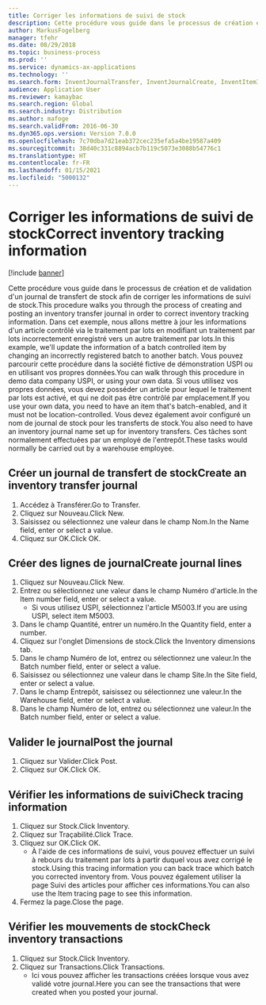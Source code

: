 ```yaml
---
title: Corriger les informations de suivi de stock
description: Cette procédure vous guide dans le processus de création et de validation d'un journal de transfert de stock afin de corriger les informations de suivi de stock.
author: MarkusFogelberg
manager: tfehr
ms.date: 08/29/2018
ms.topic: business-process
ms.prod: ''
ms.service: dynamics-ax-applications
ms.technology: ''
ms.search.form: InventJournalTransfer, InventJournalCreate, InventItemIdLookupSimple, InventBatchIdLookup, InventLocationIdLookup, InventDimTracking, InventTrans
audience: Application User
ms.reviewer: kamaybac
ms.search.region: Global
ms.search.industry: Distribution
ms.author: mafoge
ms.search.validFrom: 2016-06-30
ms.dyn365.ops.version: Version 7.0.0
ms.openlocfilehash: 7c70dba7d21eab372cec235efa5a4be19587a409
ms.sourcegitcommit: 38d40c331c8894acb7b119c5073e3088b54776c1
ms.translationtype: HT
ms.contentlocale: fr-FR
ms.lasthandoff: 01/15/2021
ms.locfileid: "5000132"
---
```

# <a name="correct-inventory-tracking-information"></a><span data-ttu-id="1f847-103">Corriger les informations de suivi de stock</span><span class="sxs-lookup"><span data-stu-id="1f847-103">Correct inventory tracking information</span></span>

[!include [banner](../../includes/banner.md)]

<span data-ttu-id="1f847-104">Cette procédure vous guide dans le processus de création et de validation d'un journal de transfert de stock afin de corriger les informations de suivi de stock.</span><span class="sxs-lookup"><span data-stu-id="1f847-104">This procedure walks you through the process of creating and posting an inventory transfer journal in order to correct inventory tracking information.</span></span> <span data-ttu-id="1f847-105">Dans cet exemple, nous allons mettre à jour les informations d'un article contrôlé via le traitement par lots en modifiant un traitement par lots incorrectement enregistré vers un autre traitement par lots.</span><span class="sxs-lookup"><span data-stu-id="1f847-105">In this example, we'll update the information of a batch controlled item by changing an incorrectly registered batch to another batch.</span></span> <span data-ttu-id="1f847-106">Vous pouvez parcourir cette procédure dans la société fictive de démonstration USPI ou en utilisant vos propres données.</span><span class="sxs-lookup"><span data-stu-id="1f847-106">You can walk through this procedure in demo data company USPI, or using your own data.</span></span> <span data-ttu-id="1f847-107">Si vous utilisez vos propres données, vous devez posséder un article pour lequel le traitement par lots est activé, et qui ne doit pas être contrôlé par emplacement.</span><span class="sxs-lookup"><span data-stu-id="1f847-107">If you use your own data, you need to have an item that's batch-enabled, and it must not be location-controlled.</span></span> <span data-ttu-id="1f847-108">Vous devez également avoir configuré un nom de journal de stock pour les transferts de stock.</span><span class="sxs-lookup"><span data-stu-id="1f847-108">You also need to have an inventory journal name set up for inventory transfers.</span></span> <span data-ttu-id="1f847-109">Ces tâches sont normalement effectuées par un employé de l'entrepôt.</span><span class="sxs-lookup"><span data-stu-id="1f847-109">These tasks would normally be carried out by a warehouse employee.</span></span>


## <a name="create-an-inventory-transfer-journal"></a><span data-ttu-id="1f847-110">Créer un journal de transfert de stock</span><span class="sxs-lookup"><span data-stu-id="1f847-110">Create an inventory transfer journal</span></span>
1. <span data-ttu-id="1f847-111">Accédez à Transférer.</span><span class="sxs-lookup"><span data-stu-id="1f847-111">Go to Transfer.</span></span>
2. <span data-ttu-id="1f847-112">Cliquez sur Nouveau.</span><span class="sxs-lookup"><span data-stu-id="1f847-112">Click New.</span></span>
3. <span data-ttu-id="1f847-113">Saisissez ou sélectionnez une valeur dans le champ Nom.</span><span class="sxs-lookup"><span data-stu-id="1f847-113">In the Name field, enter or select a value.</span></span>
4. <span data-ttu-id="1f847-114">Cliquez sur OK.</span><span class="sxs-lookup"><span data-stu-id="1f847-114">Click OK.</span></span>

## <a name="create-journal-lines"></a><span data-ttu-id="1f847-115">Créer des lignes de journal</span><span class="sxs-lookup"><span data-stu-id="1f847-115">Create journal lines</span></span>
1. <span data-ttu-id="1f847-116">Cliquez sur Nouveau.</span><span class="sxs-lookup"><span data-stu-id="1f847-116">Click New.</span></span>
2. <span data-ttu-id="1f847-117">Entrez ou sélectionnez une valeur dans le champ Numéro d'article.</span><span class="sxs-lookup"><span data-stu-id="1f847-117">In the Item number field, enter or select a value.</span></span>
    * <span data-ttu-id="1f847-118">Si vous utilisez USPI, sélectionnez l'article M5003.</span><span class="sxs-lookup"><span data-stu-id="1f847-118">If you are using USPI, select item M5003.</span></span>  
3. <span data-ttu-id="1f847-119">Dans le champ Quantité, entrer un numéro.</span><span class="sxs-lookup"><span data-stu-id="1f847-119">In the Quantity field, enter a number.</span></span>
4. <span data-ttu-id="1f847-120">Cliquez sur l'onglet Dimensions de stock.</span><span class="sxs-lookup"><span data-stu-id="1f847-120">Click the Inventory dimensions tab.</span></span>
5. <span data-ttu-id="1f847-121">Dans le champ Numéro de lot, entrez ou sélectionnez une valeur.</span><span class="sxs-lookup"><span data-stu-id="1f847-121">In the Batch number field, enter or select a value.</span></span>
6. <span data-ttu-id="1f847-122">Saisissez ou sélectionnez une valeur dans le champ Site.</span><span class="sxs-lookup"><span data-stu-id="1f847-122">In the Site field, enter or select a value.</span></span>
7. <span data-ttu-id="1f847-123">Dans le champ Entrepôt, saisissez ou sélectionnez une valeur.</span><span class="sxs-lookup"><span data-stu-id="1f847-123">In the Warehouse field, enter or select a value.</span></span>
8. <span data-ttu-id="1f847-124">Dans le champ Numéro de lot, entrez ou sélectionnez une valeur.</span><span class="sxs-lookup"><span data-stu-id="1f847-124">In the Batch number field, enter or select a value.</span></span>

## <a name="post-the-journal"></a><span data-ttu-id="1f847-125">Valider le journal</span><span class="sxs-lookup"><span data-stu-id="1f847-125">Post the journal</span></span>
1. <span data-ttu-id="1f847-126">Cliquez sur Valider.</span><span class="sxs-lookup"><span data-stu-id="1f847-126">Click Post.</span></span>
2. <span data-ttu-id="1f847-127">Cliquez sur OK.</span><span class="sxs-lookup"><span data-stu-id="1f847-127">Click OK.</span></span>

## <a name="check-tracing-information"></a><span data-ttu-id="1f847-128">Vérifier les informations de suivi</span><span class="sxs-lookup"><span data-stu-id="1f847-128">Check tracing information</span></span>
1. <span data-ttu-id="1f847-129">Cliquez sur Stock.</span><span class="sxs-lookup"><span data-stu-id="1f847-129">Click Inventory.</span></span>
2. <span data-ttu-id="1f847-130">Cliquez sur Traçabilité.</span><span class="sxs-lookup"><span data-stu-id="1f847-130">Click Trace.</span></span>
3. <span data-ttu-id="1f847-131">Cliquez sur OK.</span><span class="sxs-lookup"><span data-stu-id="1f847-131">Click OK.</span></span>
    * <span data-ttu-id="1f847-132">À l'aide de ces informations de suivi, vous pouvez effectuer un suivi à rebours du traitement par lots à partir duquel vous avez corrigé le stock.</span><span class="sxs-lookup"><span data-stu-id="1f847-132">Using this tracing information you can back trace which batch you corrected inventory from.</span></span>  <span data-ttu-id="1f847-133">Vous pouvez également utiliser la page Suivi des articles pour afficher ces informations.</span><span class="sxs-lookup"><span data-stu-id="1f847-133">You can also use the Item tracing page to see this information.</span></span>  
4. <span data-ttu-id="1f847-134">Fermez la page.</span><span class="sxs-lookup"><span data-stu-id="1f847-134">Close the page.</span></span>

## <a name="check-inventory-transactions"></a><span data-ttu-id="1f847-135">Vérifier les mouvements de stock</span><span class="sxs-lookup"><span data-stu-id="1f847-135">Check inventory transactions</span></span>
1. <span data-ttu-id="1f847-136">Cliquez sur Stock.</span><span class="sxs-lookup"><span data-stu-id="1f847-136">Click Inventory.</span></span>
2. <span data-ttu-id="1f847-137">Cliquez sur Transactions.</span><span class="sxs-lookup"><span data-stu-id="1f847-137">Click Transactions.</span></span>
    * <span data-ttu-id="1f847-138">Ici vous pouvez afficher les transactions créées lorsque vous avez validé votre journal.</span><span class="sxs-lookup"><span data-stu-id="1f847-138">Here you can see the transactions that were created when you posted your journal.</span></span>   

